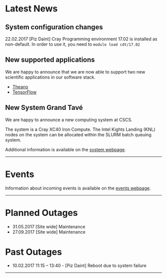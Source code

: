 # Latest News

## System configuration changes

22.02.2017 [Piz Daint] Cray Programming environment 17.02 is installed as non-default. In order to use it, you need to `module load cdt/17.02`

## New supported applications

We are happy to announce that we are now able to support two new scientific applications in our software stack.

* [Theano](http://eth-cscs.github.io/scientific_computing/supported_applications/theano)
* [TensorFlow](http://eth-cscs.github.io/scientific_computing/supported_applications/tensorflow)

## New System Grand Tavé

We are happy to announce a new computing system at CSCS.

The system is a Cray XC40 Iron Compute. The Intel Kights Landing (KNL) nodes on the system can be allocated within the SLURM batch queuing system.

Additional information is available on the [system webpage](http://www.cscs.ch/computers/grand_tave/index.html).

---

# Events

Information about incoming events is available on the [events webpage](http://www.cscs.ch/events).

---

# Planned Outages

- 31.05.2017 [Site wide] Maintenance
- 27.09.2017 [Site wide] Maintenance

# Past Outages

- 10.02.2017 11:15 – 13:40 - [Piz Daint] Reboot due to system failure

---

